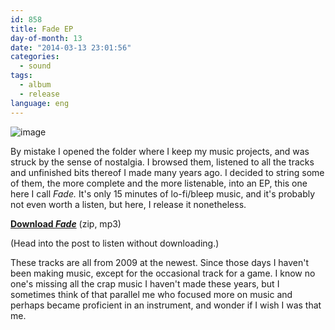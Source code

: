 ```yaml
---
id: 858
title: Fade EP
day-of-month: 13
date: "2014-03-13 23:01:56"
categories:
  - sound
tags:
  - album
  - release
language: eng
---
```


![image](/files/2014/03-fade-ep/cover01_400.jpg "Fade cover")

By mistake I opened the folder where I keep my music projects, and was struck by the sense of nostalgia. I browsed them, listened to all the tracks and unfinished bits thereof I made many years ago. I decided to string some of them, the more complete and the more listenable, into an EP, this one here I call _Fade._ It's only 15 minutes of lo-fi/bleep music, and it's probably not even worth a listen, but here, I release it nonetheless.

[**Download _Fade_**](//www.agj.cl/files/music/fade/fade.zip) (zip, mp3)

(Head into the post to listen without downloading.)

These tracks are all from 2009 at the newest. Since those days I haven't been making music, except for the occasional track for a game. I know no one's missing all the crap music I haven't made these years, but I sometimes think of that parallel me who focused more on music and perhaps became proficient in an instrument, and wonder if I wish I was that me.

<!-- more -->

<audio-player title="agj – Fade">
  <track
    title="Coin-op"
    src="/files/2014/03-fade-ep/01-Coin-op.mp3"
  />
  <track
    title="Volcano (Cloud of Ghosts cover)"
    src="/files/2014/03-fade-ep/02-Volcano-Cloud-of-Ghosts-cover.mp3"
  />
  <track
    title="Crush"
    src="/files/2014/03-fade-ep/03-Crush.mp3"
  />
  <track
    title="The untold story"
    src="/files/2014/03-fade-ep/04-The-untold-story.mp3"
  />
  <track
    title="Esa noche"
    src="/files/2014/03-fade-ep/05-Esa-noche.mp3"
  />
  <track
    title="Fúnebre"
    src="/files/2014/03-fade-ep/06-Fúnebre.mp3"
  />
  <track
    title="Ivette"
    src="/files/2014/03-fade-ep/07-Ivette.mp3"
  />
</audio-player>
